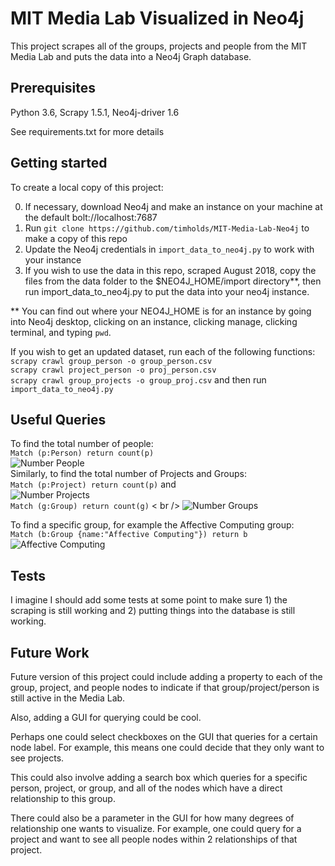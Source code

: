 # MIT Media Lab Visualized in Neo4j
This project scrapes all of the groups, projects and people from the MIT Media Lab and puts the data into a Neo4j Graph database.

## Prerequisites
Python 3.6,
Scrapy 1.5.1,
Neo4j-driver 1.6

See requirements.txt for more details

## Getting started
To create a local copy of this project:

0) If necessary, download Neo4j and make an instance on your machine at the default bolt://localhost:7687
1) Run `git clone https://github.com/timholds/MIT-Media-Lab-Neo4j` to make a copy of this repo
2) Update the Neo4j credentials in `import_data_to_neo4j.py` to work with your instance
3) If you wish to use the data in this repo, scraped August 2018, copy the files from the data folder to the $NEO4J_HOME/import directory**, then 
run import_data_to_neo4j.py to put the data into your neo4j instance. 

** You can find out where your NEO4J_HOME is for an instance by going into Neo4j desktop, clicking on an instance, clicking manage, clicking terminal, and typing `pwd`. 

If you wish to get an updated dataset, run each of the following functions: <br />
`scrapy crawl group_person -o group_person.csv` <br />
`scrapy crawl project_person -o proj_person.csv` <br />
`scrapy crawl group_projects -o group_proj.csv` and then run <br /> 
`import_data_to_neo4j.py`

## Useful Queries
To find the total number of people: <br />
 `Match (p:Person) return count(p)` <br />
![Number People](https://github.com/timholds/MIT-Media-Lab-Neo4j/blob/master/Screenshots/number_people.png)<br />
Similarly, to find the total number of Projects and Groups: <br />
`Match (p:Project) return count(p)` and <br />
![Number Projects](https://github.com/timholds/MIT-Media-Lab-Neo4j/blob/master/Screenshots/number_projects.png)<br />
`Match (g:Group) return count(g)` < br />
![Number Groups](https://github.com/timholds/MIT-Media-Lab-Neo4j/blob/master/Screenshots/number_groups.png)<br />

To find a specific group, for example the Affective Computing group: <br />
`Match (b:Group {name:"Affective Computing"}) return b`
![Affective Computing](https://github.com/timholds/MIT-Media-Lab-Neo4j/blob/master/Screenshots/affective_computing.png)<br />

## Tests
I imagine I should add some tests at some point to make sure 1) the scraping is still working and 2) putting things into the database is still working.

## Future Work
Future version of this project could include adding a property to each of the group, project, and people nodes to indicate if that group/project/person is still active in the Media Lab.

Also, adding a GUI for querying could be cool.

Perhaps one could select checkboxes on the GUI that queries for a certain node label. For example, this means one could decide that they only want to see projects.

This could also involve adding a search box which queries for a specific person, project, or group, and all of the nodes which have a direct relationship to this group.

There could also be a parameter in the GUI for how many degrees of relationship one wants to visualize. For example, one could query for a project and want to see all people nodes within 2 relationships of that project.
